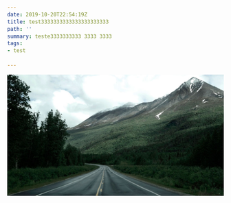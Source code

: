 ```yaml
---
date: 2019-10-20T22:54:19Z
title: test3333333333333333333333
path: ''
summary: teste3333333333 3333 3333
tags:
- test

---
```

![](./images/blog_bg_4.jpg)